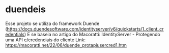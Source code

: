 # duendeis

Esse projeto se utiliza do framework Duende (https://docs.duendesoftware.com/identityserver/v6/quickstarts/1_client_credentials)
E se baseia no artigo do Macoratti:  IdentityServer - Protegendo uma API c/credenciais do cliente
Link: https://macoratti.net/22/06/duende_protapiusercred1.htm
